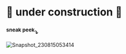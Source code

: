 # :construction: under construction :construction:
### <sup>sneak peek</sup>:arrow_heading_down:
![Snapshot_230815053414](https://github.com/bazawew/bazawew.github.io/assets/106189440/f387a40f-88c4-4d72-92fd-34df2fa21db8)


